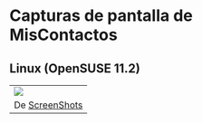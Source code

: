 # Capturas de pantalla de MisContactos #

## Linux (OpenSUSE 11.2) ##

<table><tr><td><a href='http://picasaweb.google.com/lh/photo/QjjreJrcIUregkKKXvnzBg?feat=embedwebsite'><img src='http://lh6.ggpht.com/_yWGESllE1Tw/S38s6cVhQXI/AAAAAAAAAJ8/wVvFkmZAinE/s288/MisContactos-linux.png' /></a></td></tr><tr><td>De <a href='http://picasaweb.google.com/vbergae/ScreenShots?feat=embedwebsite'>ScreenShots</a></td></tr></table>